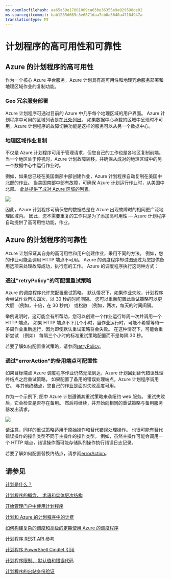 ```yaml
---
ms.openlocfilehash: aa65a59e17801009ca65be36355e9a929598de02
ms.sourcegitcommit: bab1265d669c3e6871daa7cb8a5640a47104947a
translationtype: MT
---
```

<properties 
 pageTitle="计划程序的高可用性和可靠性" 
 description="" 
 services="scheduler" 
 documentationCenter=".NET" 
 authors="krisragh" 
 manager="dwrede" 
 editor=""/>
<tags 
 ms.service="scheduler" 
 ms.workload="infrastructure-services" 
 ms.tgt_pltfrm="na" 
 ms.devlang="dotnet" 
 ms.topic="article" 
 ms.date="08/04/2015" 
 ms.author="krisragh"/>
 
 
# 计划程序的高可用性和可靠性

## Azure 的计划程序的高可用性

作为一个核心 Azure 平台服务，Azure 计划具有高可用性和地理冗余服务部署和地理区域作业的复制功能。

### Geo 冗余服务部署

Azure 计划程序可通过目前的 Azure 中几乎每个地理区域的用户界面。 Azure 计划程序中可用的区域列表是[在此处列出](http://azure.microsoft.com/regions/#services)。 如果数据中心承载的区域中呈现时不可用，Azure 计划程序的故障切换功能是这样的服务可以从另一个数据中心。

### 地理区域作业复制

不仅是 Azure 计划程序可用于管理请求，但您自己的工作也是各地区复制前端。 当一个地区处于停机时，Azure 计划故障转移，并确保从成对的地理区域中的另一个数据中心中运行作业时。

例如，如果您已经在美国南部中部创建作业，Azure 计划程序自动复制在美国中北部的作业。 当美国南部中部有故障，可确保 Azure 计划运行作业时，从美国中北部。 [此处提供了成对 Azure 区域的列表](https://msdn.microsoft.com/library/azure/dn758204.aspx)。

![][1]

因此，Azure 计划程序可确保您的数据总是在 Azure 出现故障时的相同更广泛地理区域内。 因此，您不需要重复的工作只是为了添加高可用性 — Azure 计划程序自动提供了高可用性功能，作业。

## Azure 的计划程序的可靠性

Azure 计划保证其自身的高可用性和用户创建作业，采用不同的方法。 例如，您的作业可能会调用 HTTP 端点不可用。 Azure 的调度程序却试图通过为您提供备用选项来处理故障成功，执行您的工作。 Azure 的调度程序执行这两种方式︰

### 通过"retryPolicy"的可配置重试策略

Azure 的调度程序允许您配置重试策略。 默认情况下，如果作业失败，计划程序会尝试作业再次四次，以 30 秒的时间间隔。 您可以重新配置此重试策略可以更大胆 （例如，十倍，在 30 秒内） 或松散 （例如，两次，每天的时间间隔。

举例说明时，这可能会有所帮助，您可以创建一个作业运行每周一次并调用一个 HTTP 端点。 如果 HTTP 端点不下几个小时，当作业运行时，可能不希望等待一多周作业重新运行，因为即使默认重试策略将会失败。 在这种情况下，可能会重新尝试 （例如） 每隔三个小时的标准重试策略配置而不是每隔 30 秒。

若要了解如何配置重试策略，请参阅[retryPolicy](scheduler-concepts-terms.md#retrypolicy)。

### 通过"errorAction"的备用端点可配置性

如果目标端点 Azure 调度程序作业仍然无法到达，Azure 计划回到替代错误处理终结点之后重试策略。 如果配置了备用的错误处理端点，Azure 计划程序调用它。 与其他终结点，您自己的作业是面对失败高度可用。

作为一个示例下, 图中 Azure 计划遵循其重试策略来袭纽约 web 服务。 重试失败后，它会检查是否存在备用。 然后将继续，并开始向相同的重试策略与备用服务器发出请求。

![][2]

请注意，同样的重试策略适用于原始操作和替代错误处理操作。 也很可能有替代错误操作的操作类型不同于主操作的操作类型。 例如，虽然主操作可能会调用一个 HTTP 端点，错误操作而可能存储队列操作执行错误日志记录。

若要了解如何配置替换终结点，请参阅[errorAction](scheduler-concepts-terms.md#action-and-erroraction)。

## 请参见
 
 [计划是什么？](scheduler-intro.md)
 
 [计划程序的概念、 术语和实体层次结构](scheduler-concepts-terms.md)
 
 [开始管理门户中使用计划程序](scheduler-get-started-portal.md)
 
 [计划和 Azure 的计划程序中的计费](scheduler-plans-billing.md)
 
 [如何构建复杂的调度和高级的定期使用 Azure 的调度程序](scheduler-advanced-complexity.md)
 
 [计划程序 REST API 参考](https://msdn.microsoft.com/library/dn528946)   
 
 [计划程序 PowerShell Cmdlet 引用](scheduler-powershell-reference.md)
 
 [计划程序限制、 默认值和错误代码](scheduler-limits-defaults-errors.md)
 
 [计划程序的出站身份验证](scheduler-outbound-authentication.md)
 
 
[1]: ./media/scheduler-high-availability-reliability/scheduler-high-availability-reliability-image1.png

[2]: ./media/scheduler-high-availability-reliability/scheduler-high-availability-reliability-image2.png

 
